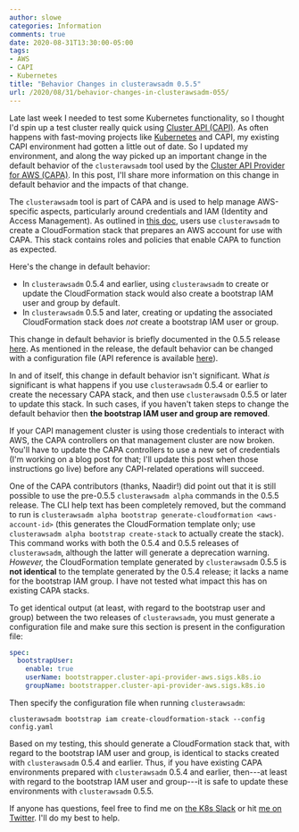 ```yaml
---
author: slowe
categories: Information
comments: true
date: 2020-08-31T13:30:00-05:00
tags:
- AWS
- CAPI
- Kubernetes
title: "Behavior Changes in clusterawsadm 0.5.5"
url: /2020/08/31/behavior-changes-in-clusterawsadm-055/
---
```


Late last week I needed to test some Kubernetes functionality, so I thought I'd spin up a test cluster really quick using [Cluster API (CAPI)][link-2]. As often happens with fast-moving projects like [Kubernetes][link-3] and CAPI, my existing CAPI environment had gotten a little out of date. So I updated my environment, and along the way picked up an important change in the default behavior of the `clusterawsadm` tool used by the [Cluster API Provider for AWS (CAPA)][link-4]. In this post, I'll share more information on this change in default behavior and the impacts of that change.<!--more-->

The `clusterawsadm` tool is part of CAPA and is used to help manage AWS-specific aspects, particularly around credentials and IAM (Identity and Access Management). As outlined in [this doc][link-6], users use `clusterawsadm` to create a CloudFormation stack that prepares an AWS account for use with CAPA. This stack contains roles and policies that enable CAPA to function as expected.

Here's the change in default behavior:

* In `clusterawsadm` 0.5.4 and earlier, using `clusterawsadm` to create or update the CloudFormation stack would also create a bootstrap IAM user and group by default.
* In `clusterawsadm` 0.5.5 and later, creating or updating the associated CloudFormation stack does _not_ create a bootstrap IAM user or group.

This change in default behavior is briefly documented in the 0.5.5 release [here][link-5]. As mentioned in the release, the default behavior can be changed with a configuration file (API reference is available [here][link-1]).

In and of itself, this change in default behavior isn't significant. What _is_ significant is what happens if you use `clusterawsadm` 0.5.4 or earlier to create the necessary CAPA stack, and then use `clusterawsadm` 0.5.5 or later to update this stack. In such cases, if you haven't taken steps to change the default behavior then **the bootstrap IAM user and group are removed**.

If your CAPI management cluster is using those credentials to interact with AWS, the CAPA controllers on that management cluster are now broken. You'll have to update the CAPA controllers to use a new set of credentials (I'm working on a blog post for that; I'll update this post when those instructions go live) before any CAPI-related operations will succeed.

One of the CAPA contributors (thanks, Naadir!) did point out that it is still possible to use the pre-0.5.5 `clusterawsadm alpha` commands in the 0.5.5 release. The CLI help text has been completely removed, but the command to run is `clusterawsadm alpha bootstrap generate-cloudformation <aws-account-id>` (this generates the CloudFormation template only; use `clusterawsadm alpha bootstrap create-stack` to actually create the stack). This command works with both the 0.5.4 and 0.5.5 releases of `clusterawsadm`, although the latter will generate a deprecation warning. _However,_ the CloudFormation template generated by `clusterawsadm` 0.5.5 is **not identical** to the template generated by the 0.5.4 release; it lacks a name for the bootstrap IAM group. I have not tested what impact this has on existing CAPA stacks.

To get identical output (at least, with regard to the bootstrap user and group) between the two releases of `clusterawsadm`, you must generate a configuration file and make sure this section is present in the configuration file:

```yaml
spec:
  bootstrapUser:
    enable: true
    userName: bootstrapper.cluster-api-provider-aws.sigs.k8s.io
    groupName: bootstrapper.cluster-api-provider-aws.sigs.k8s.io
```

Then specify the configuration file when running `clusterawsadm`:

    clusterawsadm bootstrap iam create-cloudformation-stack --config config.yaml

Based on my testing, this should generate a CloudFormation stack that, with regard to the bootstrap IAM user and group, is identical to stacks created with `clusterawsadm` 0.5.4 and earlier. Thus, if you have existing CAPA environments prepared with `clusterawsadm` 0.5.4 and earlier, then---at least with regard to the bootstrap IAM user and group---it is safe to update these environments with `clusterawsadm` 0.5.5.

If anyone has questions, feel free to find me on [the K8s Slack][link-7] or hit [me on Twitter][link-8]. I'll do my best to help.

[link-1]: https://pkg.go.dev/sigs.k8s.io/cluster-api-provider-aws/cmd/clusterawsadm/api/bootstrap/v1alpha1
[link-2]: https://cluster-api.sigs.k8s.io/
[link-3]: https://kubernetes.io/
[link-4]: https://github.com/kubernetes-sigs/cluster-api-provider-aws
[link-5]: https://github.com/kubernetes-sigs/cluster-api-provider-aws/releases/tag/v0.5.5
[link-6]: https://github.com/kubernetes-sigs/cluster-api-provider-aws/blob/master/docs/prerequisites.md
[link-7]: https://kubernetes.slack.com/
[link-8]: https://twitter.com/scott_lowe
